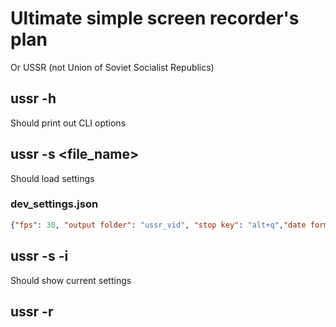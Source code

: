 # Ultimate simple screen recorder's plan

Or USSR (not Union of Soviet Socialist Republics)

## ussr -h

Should print out CLI options

## ussr -s <file_name>

Should load settings

### dev_settings.json

```json
{"fps": 30, "output folder": "ussr_vid", "stop key": "alt+q","date format": "%d_%m_%Y_%H_%M_%S", "fourcc": "XVID"}
```

## ussr -s -i

Should show current settings

## ussr -r
